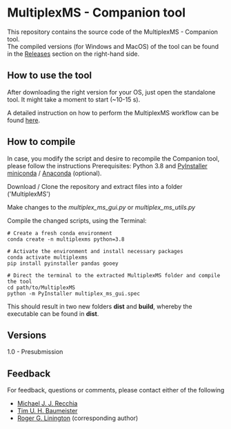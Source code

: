 # MultiplexMS - Companion tool
This repository contains the source code of the
MultiplexMS - Companion tool. <br> 
The compiled versions (for Windows and MacOS) of the tool can be found in the 
[Releases](https://github.com/liningtonlab/MultiplexMS/releases) section on 
the right-hand side. 

## How to use the tool

After downloading the right version for your OS, just open the standalone tool.
It might take a moment to start (~10-15 s).

A detailed instruction on how to perform the MultiplexMS workflow can be found 
[here](https://liningtonlab.github.io/MultiplexMS_documentation/).

## How to compile
In case, you modify the script and desire to recompile the Companion tool, 
please follow the instructions
Prerequisites: Python 3.8 and [PyInstaller](https://pyinstaller.org/en/stable/)
[miniconda](https://docs.conda.io/en/latest/miniconda.html) / [Anaconda](https://docs.anaconda.com/anaconda/install/index.html) (optional). <br>

Download / Clone the repository and extract files into a folder ('MultiplexMS')

Make changes to the _multiplex_ms_gui.py_ or _multiplex_ms_utils.py_ 

Compile the changed scripts, using the Terminal:

```shell
# Create a fresh conda environment 
conda create -n multiplexms python=3.8
```
```shell
# Activate the environment and install necessary packages
conda activate multiplexms
pip install pyinstaller pandas gooey
```
```shell
# Direct the terminal to the extracted MultiplexMS folder and compile the tool
cd path/to/MultiplexMS
python -m PyInstaller multiplex_ms_gui.spec
```

This should result in two new folders **dist** and **build**, whereby the
executable can be found in **dist**.

## Versions
1.0 - Presubmission

## Feedback
For feedback, questions or comments, please contact either of the following
- [Michael J. J. Recchia](mailto:michael_recchia@sfu.ca)
- [Tim U. H. Baumeister](mailto:tim.baumeister@gmx.de)
- [Roger G. Linington](mailto:rliningt@sfu.ca) (corresponding author)
